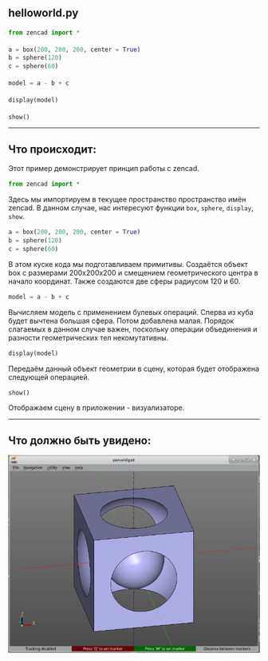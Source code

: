 ## helloworld.py
```python
from zencad import *

a = box(200, 200, 200, center = True)
b = sphere(120)
c = sphere(60)

model = a - b + c

display(model)

show()
```

------------------
## Что происходит:
Этот пример демонстрирует принцип работы с zencad.
```python
from zencad import *
```
Здесь мы импортируем в текущее пространство пространство имён zencad. В данном случае, нас интересуют функции `box`, `sphere`, `display`, `show`.

```python
a = box(200, 200, 200, center = True)
b = sphere(120)
c = sphere(60)
```
В этом куске кода мы подготавливаем примитивы. Создаётся объект box с размерами 200x200x200 и смещением геометрического центра в начало координат. Также создаются две сферы радиусом 120 и 60.

```python
model = a - b + c
```
Вычисляем модель с применением булевых операций. Сперва из куба будет вычтена большая сфера. Потом добавлена малая. Порядок слагаемых в данном случае важен, поскольку операции объединения и разности геометрических тел некомутативны.

```python
display(model)
```
Передаём данный объект геометрии в сцену, которая будет отображена следующей операцией.

```python
show()
```
Отображаем сцену в приложении - визуализаторе.

---------------------------
## Что должно быть увидено:
![](../images/helloworld.png)
